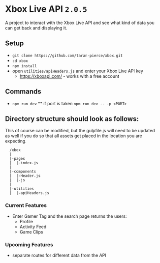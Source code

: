 # Xbox Live API `2.0.5`
A project to interact with the Xbox Live API and see what kind of data you can get back and displaying it.

## Setup
* `git clone https://github.com/taran-pierce/xbox.git`
* `cd xbox`
* `npm install`
* open `utilities/apiHeaders.js` and enter your Xbox Live API key
  * https://xboxapi.com/ - works with a free account

## Commands
* `npm run dev`
  ** if port is taken `npm run dev -- -p <PORT>`

## Directory structure should look as follows:
This of course can be modified, but the gulpfile.js will need to be updated as well if you do so that all assets get placed in the location you are expecting.

```
  /xbox
  |
  |-pages
  |  |-index.js
  |
  |-components
  |  |-Header.js
  |  |-js
  |
  |-utilities
  |  |-apiHeaders.js
```

### Current Features
* Enter Gamer Tag and the search page returns the users:
  * Profile
  * Activity Feed
  * Game Clips

### Upcoming Features
* separate routes for different data from the API
